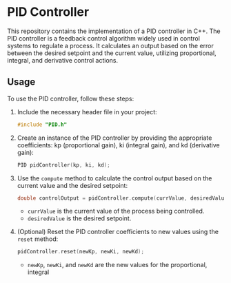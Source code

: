 # PID Controller

This repository contains the implementation of a PID controller in C++. The PID controller is a feedback control algorithm widely used in control systems to regulate a process. It calculates an output based on the error between the desired setpoint and the current value, utilizing proportional, integral, and derivative control actions.

## Usage

To use the PID controller, follow these steps:

1. Include the necessary header file in your project:

   ```c++
   #include "PID.h"
   ```

2. Create an instance of the PID controller by providing the appropriate coefficients: kp (proportional gain), ki (integral gain), and kd (derivative gain):

   ```c++
   PID pidController(kp, ki, kd);
   ```

3. Use the `compute` method to calculate the control output based on the current value and the desired setpoint:

   ```c++
   double controlOutput = pidController.compute(currValue, desiredValue);
   ```

   - `currValue` is the current value of the process being controlled.
   - `desiredValue` is the desired setpoint.

4. (Optional) Reset the PID controller coefficients to new values using the `reset` method:

   ```c++
   pidController.reset(newKp, newKi, newKd);
   ```

   - `newKp`, `newKi`, and `newKd` are the new values for the proportional, integral
